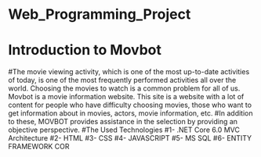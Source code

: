 # Web_Programming_Project
# Introduction to Movbot
#The movie viewing activity, which is one of the most up-to-date activities of today, is one of 
the most frequently performed activities all over the world. Choosing the movies to watch is 
a common problem for all of us. Movbot is a movie information website. This site is a 
website with a lot of content for people who have difficulty choosing movies, those who 
want to get information about in movies, actors, movie information, etc.
#In addition to these, MOVBOT provides assistance in the selection by providing an objective 
perspective.
#The Used Technologies 
#1- .NET Core 6.0 MVC Architecture
#2- HTML
#3- CSS
#4- JAVASCRIPT
#5- MS SQL
#6- ENTITY FRAMEWORK COR
